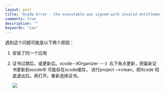 ```yaml
---
layout: post
title: "Xcode Error - the executable was signed with invalid entitlements"
comments: true
description: ""
keywords: "ios"
---
```



遇到这个问题可能是以下两个原因：

1. 安装了同一个应用
2. 证书过期后，或更新后。xcode--》Organizer ---》右下角点更新，把最新证书更新到xocde中
   可能存在xcode缓存，  进行project -->clean，把Xcode 彻底退出后。再打开。重新选择证书。

    ![](http://ww3.sinaimg.cn/mw690/6314d064gw1f7b0eaj8l5j20bo05lgm2.jpg)
